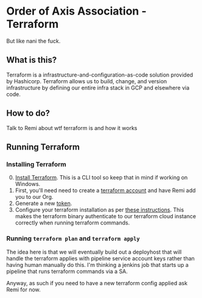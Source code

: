 # Order of Axis Association - Terraform

But like nani the fuck.

## What is this?

Terraform is a infrastructure-and-configuration-as-code solution provided by Hashicorp. Terraform allows us to build, change, and version infrastructure by defining our entire infra stack in GCP and elsewhere via code.

## How to do?

Talk to Remi about wtf terraform is and how it works

## Running Terraform

### Installing Terraform
0) [Install Terraform](https://learn.hashicorp.com/terraform/getting-started/install.html). This is a CLI tool so keep that in mind if working on Windows.
1) First, you'll need need to create a [terraform account](https://app.terraform.io/signup/account|) and have Remi add you to our Org.
2) Generate a new [token](https://app.terraform.io/app/settings/tokens).
3) Configure your terraform installation as per [these instructions](https://www.terraform.io/docs/commands/cli-config.html). This makes the terraform binary authenticate to our terraform cloud instance correctly when running terraform commands.

### Running `terraform plan` and `terraform apply`
The idea here is that we will eventually build out a deployhost that will handle the terraform applies with pipeline service account keys rather than having human manually do this.
I'm thinking a jenkins job that starts up a pipeline that runs terraform commands via a SA.

Anyway, as such if you need to have a new terraform config applied ask Remi for now.
